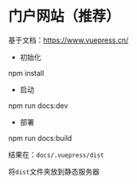 # 门户网站（推荐）

基于文档：https://www.vuepress.cn/

- 初始化

npm install

- 启动

npm run docs:dev

- 部署

npm run docs:build

结果在：`docs/.vuepress/dist`

将`dist`文件夹放到静态服务器